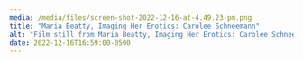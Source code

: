 ```yaml
---
media: /media/files/screen-shot-2022-12-16-at-4.49.23-pm.png
title: "Maria Beatty, Imaging Her Erotics: Carolee Schneemann"
alt: "Film still from Maria Beatty, Imaging Her Erotics: Carolee Schneemann"
date: 2022-12-16T16:59:00-0500
---
```

